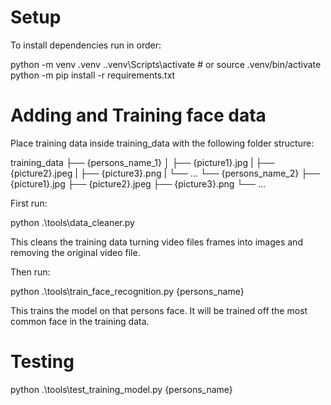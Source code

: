 # Setup

To install dependencies run in order:

python -m venv .venv
.\.venv\Scripts\activate  # or source .venv/bin/activate
python -m pip install -r requirements.txt


# Adding and Training face data

Place training data inside training_data with the following folder structure:

training_data
├── {persons_name_1}
│   ├── {picture1}.jpg
|   ├── {picture2}.jpeg
|   ├── {picture3}.png
|   └── ...
└── {persons_name_2}
    ├── {picture1}.jpg
    ├── {picture2}.jpeg
    ├── {picture3}.png
    └── ...

First run:

python .\tools\data_cleaner.py

This cleans the training data turning video files frames into images and removing the original video file.

Then run:

python .\tools\train_face_recognition.py {persons_name}

This trains the model on that persons face. It will be trained off the most common face in the training data.

# Testing

python .\tools\test_training_model.py {persons_name}